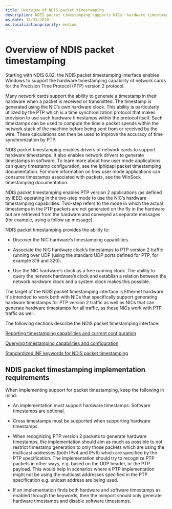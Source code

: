 ```yaml
---
title: Overview of NDIS packet timestamping
description: NDIS packet timestamping supports NICs' hardware timestamping capabilities
ms.date: 12/31/2020
ms.localizationpriority: medium
---
```


# Overview of NDIS packet timestamping

Starting with NDIS 6.82, the NDIS packet timestamping interface enables Windows to support the hardware timestamping capability of network cards for the Precision Time Protocol (PTP) version 2 protocol. 

Many network cards support the ability to generate a timestamp in their hardware when a packet is received or transmitted. The timestamp is generated using the NIC’s own hardware clock. This ability is particularly utilized by the PTP which is a time synchronization protocol that makes provision to use such hardware timestamps within the protocol itself. Such timestamps can be used to compute the time a packet spends within the network stack of the machine before being sent from or received by the wire. These calculations can then be used to improve the accuracy of time synchronization by PTP.

NDIS packet timestamping enables drivers of network cards to support hardware timestamps. It also enables network drivers to generate timestamps in software. To learn more about how user mode applications can query timestamp configuration, see the Iphlpapi packet timestamping documentation. For more information on how user mode applications can consume timestamps associated with packets, see the WinSock timestamping documentation. 

NDIS packet timestamping enables PTP version 2 applications (as defined by IEEE) operating in the two-step mode to use the NIC’s hardware timestamping capabilities. Two-step refers to the mode in which the actual timestamps in the PTP packets are not generated on the fly in the hardware but are retrieved from the hardware and conveyed as separate messages (for example, using a follow up message).  

NDIS packet timestamping provides the ability to:

* Discover the NIC hardware’s timestamping capabilities.

* Associate the NIC hardware clock’s timestamps to PTP version 2 traffic running over UDP (using the standard UDP ports defined for PTP, for example 319 and 320).

* Use the NIC hardware’s clock as a free running clock. The ability to query the network hardware’s clock and establish a relation between the network hardware clock and a system clock makes this possible.

The target of the NDIS packet timestamping interface is Ethernet hardware. It's intended to work both with NICs that specifically support generating hardware timestamps for PTP version 2 traffic as well as NICs that can generate hardware timestamps for all traffic, as these NICs work with PTP traffic as well.

The following sections describe the NDIS packet timestamping interface:

[Reporting timestamping capabilities and current configuration](reporting-timestamping-capabilities.md)

[Querying timestamping capabilities and configuration](querying-timestamping-capabilities-and-configuration.md)

[Standardized INF keywords for NDIS packet timestamping](standardized-inf-keywords-for-ndis-packet-timestamping.md)

## NDIS packet timestamping implementation requirements

When implementing support for packet timestamping, keep the following in mind:

* An implementation must support hardware timestamps. Software timestamps are optional.

* Cross timestamps must be supported when supporting hardware timestamps. 

* When recognizing PTP version 2 packets to generate hardware timestamps, the implementation should aim as much as possible to not restrict timestamp generation to only those packets which are using the multicast addresses (both IPv4 and IPv6) which are specified by the PTP specification. The implementation should try to recognize PTP packets in other ways, e.g. based on the UDP header, or the PTP payload. This would help in scenarios where a PTP implementation might not be using the multicast addresses specified in the PTP specification e.g. unicast address are being used.

* If an implementation finds both hardware and software timestamps as enabled through the keywords, then the miniport should only generate hardware timestamps and disable software timestamps.

